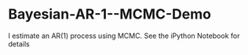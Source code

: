 # Bayesian-AR-1--MCMC-Demo
I estimate an AR(1) process using MCMC. See the iPython Notebook for details
